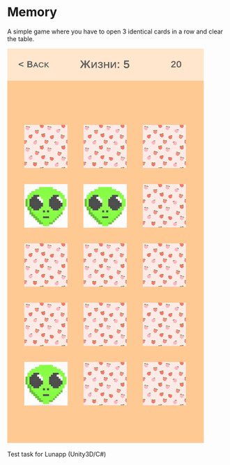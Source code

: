 # Memory
A simple game where you have to open 3 identical cards in a row and clear the table.

![Memory](Memory.png)

Test task for Lunapp (Unity3D/C#)
